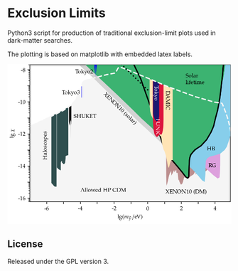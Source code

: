 Exclusion Limits
===

Python3 script for production of traditional exclusion-limit plots used in dark-matter searches.

The plotting is based on matplotlib with embedded latex labels.

![exclusion_plot](https://github.com/DarkoVeberic/utl/blob/master/exclusion_limits/exclusion_limit-all.png?raw=true)

## License

Released under the GPL version 3.
